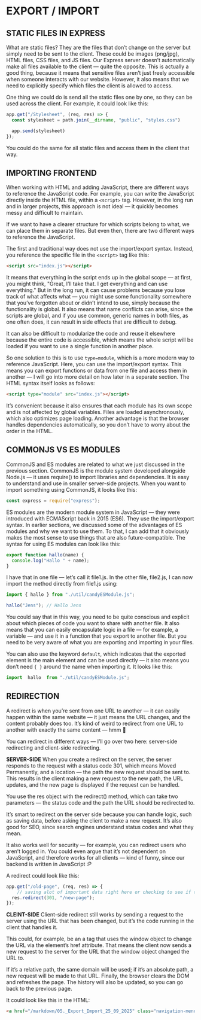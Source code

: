  # EXPORT / IMPORT
 
 ## STATIC FILES IN EXPRESS

What are static files? They are the files that don’t change on the server but simply need to be sent to the client. These could be images (png/jpg), HTML files, CSS files, and JS files. Our Express server doesn’t automatically make all files available to the client — quite the opposite. This is actually a good thing, because it means that sensitive files aren’t just freely accessible when someone interacts with our website. However, it also means that we need to explicitly specify which files the client is allowed to access. 

One thing we could do is send all the static files one by one, so they can be used across the client. For example, it could look like this:

```js
app.get("/Stylesheet", (req, res) => {
  const stylesheet = path.join(__dirname, "public", "styles.css")

  app.send(stylesheet)
});
```

You could do the same for all static files and access them in the client that way.

## IMPORTING FRONTEND

When working with HTML and adding JavaScript, there are different ways to reference the JavaScript code. For example, you can write the JavaScript directly inside the HTML file, within a `<script>` tag. However, in the long run and in larger projects, this approach is not ideal — it quickly becomes messy and difficult to maintain.

If we want to have a clearer structure for which scripts belong to what, we can place them in separate files. But even then, there are two different ways to reference the JavaScript.

The first and traditional way does not use the import/export syntax. Instead, you reference the specific file in the `<script>` tag like this:

```html
<script src="index.js"></script>

```

It means that everything in the script ends up in the global scope — at first, you might think, "Great, I’ll take that. I get everything and can use everything." But in the long run, it can cause problems because you lose track of what affects what — you might use some functionality somewhere that you’ve forgotten about or didn’t intend to use, simply because the functionality is global. It also means that name conflicts can arise, since the scripts are global, and if you use common, generic names in both files, as one often does, it can result in side effects that are difficult to debug.

It can also be difficult to modularize the code and reuse it elsewhere because the entire code is accessible, which means the whole script will be loaded if you want to use a single function in another place.

So one solution to this is to use `type=module`, which is a more modern way to reference JavaScript. Here, you can use the import/export syntax. This means you can export functions or data from one file and access them in another — I will go into more detail on how later in a separate section. The HTML syntax itself looks as follows:

```html
<script type="module" src="index.js"></script>
```

It’s convenient because it also ensures that each module has its own scope and is not affected by global variables. Files are loaded asynchronously, which also optimizes page loading. Another advantage is that the browser handles dependencies automatically, so you don’t have to worry about the order in the HTML.


## COMMONJS VS ES MODULES

CommonJS and ES modules are related to what we just discussed in the previous section. CommonJS is the module system developed alongside Node.js — it uses require() to import libraries and dependencies. It is easy to understand and use in smaller server-side projects. When you want to import something using CommonJS, it looks like this:

```js
const express = require("express");
```
ES modules are the modern module system in JavaScript — they were introduced with ECMAScript back in 2015 (ES6). They use the import/export syntax. In earlier sections, we discussed some of the advantages of ES modules and why we want to use them. To that, I can add that it obviously makes the most sense to use things that are also future-compatible. The syntax for using ES modules can look like this:

```js
export function hallo(name) {
  console.log("Hallo " + name);
} 
```


I have that in one file — let’s call it file1.js. In the other file, file2.js, I can now import the method directly from file1.js using:

```js
import { hallo } from "./util/candyESModule.js";

hallo("Jens"); // Hallo Jens
```
You could say that in this way, you need to be quite conscious and explicit about which pieces of code you want to share with another file. It also means that you can easily encapsulate logic in a file — for example, a variable — and use it in a function that you export to another file. But you need to be very aware of what you are exporting and importing in your files.

You can also use the keyword `default`, which indicates that the exported element is the main element and can be used directly — it also means you don’t need `{ }` around the name when importing it. It looks like this:

```js
import  hallo  from "./util/candyESModule.js";
```


## REDIRECTION

A redirect is when you’re sent from one URL to another — it can easily happen within the same website — it just means the URL changes, and the content probably does too. It’s kind of weird to redirect from one URL to another with exactly the same content — hmm 🤔

You can redirect in different ways — I’ll go over two here: server-side redirecting and client-side redirecting.

**SERVER-SIDE**
When you create a redirect on the server, the server responds to the request with a status code 301, which means Moved Permanently, and a location — the path the new request should be sent to. This results in the client making a new request to the new path, the URL updates, and the new page is displayed if the request can be handled.

You use the res object with the redirect() method, which can take two parameters — the status code and the path the URL should be redirected to.

It’s smart to redirect on the server side because you can handle logic, such as saving data, before asking the client to make a new request. It’s also good for SEO, since search engines understand status codes and what they mean.

It also works well for security — for example, you can redirect users who aren’t logged in. You could even argue that it’s not dependent on JavaScript, and therefore works for all clients — kind of funny, since our backend is written in JavaScript :P

A redirect could look like this:

```js
app.get("/old-page", (req, res) => {
    // saving alot of important data right here or checking to see if the user is logged in
  res.redirect(301, "/new-page");
});
```

**CLEINT-SIDE**
Client-side redirect still works by sending a request to the server using the URL that has been changed, but it’s the code running in the client that handles it.

This could, for example, be an a tag that uses the window object to change the URL via the element’s href attribute. That means the client now sends a new request to the server for the URL that the window object changed the URL to.

If it’s a relative path, the same domain will be used; if it’s an absolute path, a new request will be made to that URL. Finally, the browser clears the DOM and refreshes the page. The history will also be updated, so you can go back to the previous page.

It could look like this in the HTML:

```html
<a href="/markdown/05._Export_Import_25_09_2025" class="navigation-menu-item">Export / Import</a>

```